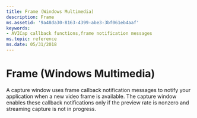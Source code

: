 ```yaml
---
title: Frame (Windows Multimedia)
description: Frame
ms.assetid: '9a48da30-8163-4399-abe3-3bf061eb4aaf'
keywords:
- AVICap callback functions,frame notification messages
ms.topic: reference
ms.date: 05/31/2018
---
```


# Frame (Windows Multimedia)

A capture window uses frame callback notification messages to notify your application when a new video frame is available. The capture window enables these callback notifications only if the preview rate is nonzero and streaming capture is not in progress.

 

 




